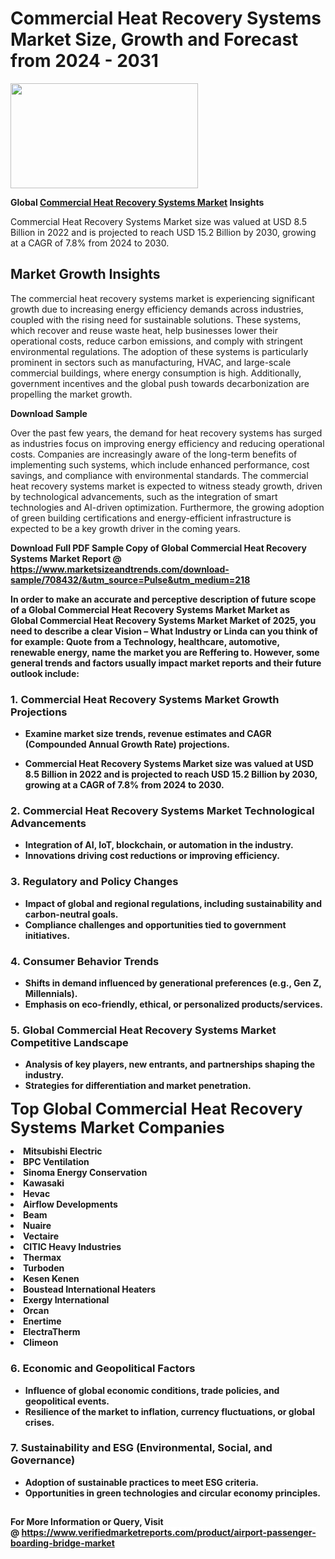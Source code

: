 <H1>Commercial Heat Recovery Systems Market Size, Growth and Forecast from 2024 - 2031</H1><img class="aligncenter size-medium wp-image-584254" src="https://thirdeyenews.in/wp-content/uploads/2024/09/Global-Market-Research-300x168.jpeg" alt="" width="300" height="168" /><p><strong>Global&nbsp;<a href="https://www.marketsizeandtrends.com/download-sample/708432/&amp;utm_source=Pulse&amp;utm_medium=218">Commercial Heat Recovery Systems Market</a> Insights</strong></p><p>Commercial Heat Recovery Systems Market size was valued at USD 8.5 Billion in 2022 and is projected to reach USD 15.2 Billion by 2030, growing at a CAGR of 7.8% from 2024 to 2030.</p><p><h2>Market Growth Insights</h2> <p>The commercial heat recovery systems market is experiencing significant growth due to increasing energy efficiency demands across industries, coupled with the rising need for sustainable solutions. These systems, which recover and reuse waste heat, help businesses lower their operational costs, reduce carbon emissions, and comply with stringent environmental regulations. The adoption of these systems is particularly prominent in sectors such as manufacturing, HVAC, and large-scale commercial buildings, where energy consumption is high. Additionally, government incentives and the global push towards decarbonization are propelling the market growth.</p> <p><strong>Download Sample</strong></p> <p>Over the past few years, the demand for heat recovery systems has surged as industries focus on improving energy efficiency and reducing operational costs. Companies are increasingly aware of the long-term benefits of implementing such systems, which include enhanced performance, cost savings, and compliance with environmental standards. The commercial heat recovery systems market is expected to witness steady growth, driven by technological advancements, such as the integration of smart technologies and AI-driven optimization. Furthermore, the growing adoption of green building certifications and energy-efficient infrastructure is expected to be a key growth driver in the coming years.</p> <p><strong></p><p><span class=""><strong>Download Full PDF Sample Copy of Global Commercial Heat Recovery Systems Market Report</strong> @ <a href="https://www.marketsizeandtrends.com/download-sample/708432/&amp;utm_source=Pulse&amp;utm_medium=218" target="_blank">https://www.marketsizeandtrends.com/download-sample/708432/&amp;utm_source=Pulse&amp;utm_medium=218</a></span></p><p>In order to make an accurate and perceptive description of future scope of a Global&nbsp;Commercial Heat Recovery Systems Market Market as Global&nbsp;Commercial Heat Recovery Systems Market Market of 2025, you need to describe a clear Vision &ndash; What Industry or Linda can you think of for example: Quote from a Technology, healthcare, automotive, renewable energy, name the market you are Reffering to. However, some general trends and factors usually impact market reports and their future outlook include:</p><h3>1.&nbsp;<strong>Commercial Heat Recovery Systems Market Growth Projections</strong></h3><ul><li>Examine market size trends, revenue estimates and CAGR (Compounded Annual Growth Rate) projections.</li><li><p>Commercial Heat Recovery Systems Market size was valued at USD 8.5 Billion in 2022 and is projected to reach USD 15.2 Billion by 2030, growing at a CAGR of 7.8% from 2024 to 2030.</p></li></ul><h3>2.&nbsp;<strong>Commercial Heat Recovery Systems Market Technological Advancements</strong></h3><ul><li>Integration of AI, IoT, blockchain, or automation in the industry.</li><li>Innovations driving cost reductions or improving efficiency.</li></ul><h3>3.&nbsp;<strong>Regulatory and Policy Changes</strong></h3><ul><li>Impact of global and regional regulations, including sustainability and carbon-neutral goals.</li><li>Compliance challenges and opportunities tied to government initiatives.</li></ul><h3>4.&nbsp;<strong>Consumer Behavior Trends</strong></h3><ul><li>Shifts in demand influenced by generational preferences (e.g., Gen Z, Millennials).</li><li>Emphasis on eco-friendly, ethical, or personalized products/services.</li></ul><h3>5.&nbsp;<strong>Global Commercial Heat Recovery Systems Market Competitive Landscape</strong></h3><ul><li>Analysis of key players, new entrants, and partnerships shaping the industry.</li><li>Strategies for differentiation and market penetration.</li></ul><p data-pm-slice="1 1 []"><span style="color: inherit; font-family: inherit; font-size: 25px;">Top Global Commercial Heat Recovery Systems Market Companies</span></p><div class="" data-test-id=""><p><li>Mitsubishi Electric</li><li> BPC Ventilation</li><li> Sinoma Energy Conservation</li><li> Kawasaki</li><li> Hevac</li><li> Airflow Developments</li><li> Beam</li><li> Nuaire</li><li> Vectaire</li><li> CITIC Heavy Industries</li><li> Thermax</li><li> Turboden</li><li> Kesen Kenen</li><li> Boustead International Heaters</li><li> Exergy International</li><li> Orcan</li><li> Enertime</li><li> ElectraTherm</li><li> Climeon</li></p></div><h3>6.&nbsp;<strong>Economic and Geopolitical Factors</strong></h3><ul><li>Influence of global economic conditions, trade policies, and geopolitical events.</li><li>Resilience of the market to inflation, currency fluctuations, or global crises.</li></ul><h3>7.&nbsp;<strong>Sustainability and ESG (Environmental, Social, and Governance)</strong></h3><ul><li>Adoption of sustainable practices to meet ESG criteria.</li><li>Opportunities in green technologies and circular economy principles.</li></ul><h2><strong style="font-size: 14px;">For More Information or Query, Visit @&nbsp;</strong><a style="background-color: #ffffff; font-size: 14px;" href="https://www.marketsizeandtrends.com/report/commercial-heat-recovery-systems-market/" target="_blank">https://www.verifiedmarketreports.com/product/airport-passenger-boarding-bridge-market</a></h2>
